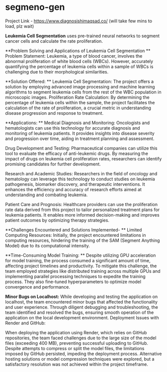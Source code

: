 # segmeno-gen

Project Link - https://www.diagnosishimaqsad.co/
(will take few mins to load, plz wait)


**Leukemia Cell Segmentation** uses pre-trained neural networks to segment cancer cells and calculate the rate proliferation.


**Problem Solving and Applications of Leukemia Cell Segmentation
** Problem Statement: Leukemia, a type of blood cancer, involves the abnormal proliferation of white blood cells (WBCs). However, accurately quantifying the percentage of leukemia cells within a sample of WBCs is challenging due to their morphological similarities.

**Solution Offered:
**
Leukemia Cell Segmentation: The project offers a solution by employing advanced image processing and machine learning algorithms to segment leukemia cells from the rest of the WBC population in microscopic images.
Proliferation Rate Calculation: By determining the percentage of leukemia cells within the sample, the project facilitates the calculation of the rate of proliferation, a crucial metric in understanding disease progression and response to treatment.

**Applications:
**
Medical Diagnosis and Monitoring: Oncologists and hematologists can use this technology for accurate diagnosis and monitoring of leukemia patients. It provides insights into disease severity and progression over time, aiding in treatment planning and assessment.

Drug Development and Testing: Pharmaceutical companies can utilize this tool to evaluate the efficacy of anti-leukemic drugs. By measuring the impact of drugs on leukemia cell proliferation rates, researchers can identify promising candidates for further development.

Research and Academic Studies: Researchers in the field of oncology and hematology can leverage this technology to conduct studies on leukemia pathogenesis, biomarker discovery, and therapeutic interventions. It enhances the efficiency and accuracy of research efforts aimed at understanding and combating leukemia.

Patient Care and Prognosis: Healthcare providers can use the proliferation rate data derived from this project to tailor personalized treatment plans for leukemia patients. It enables more informed decision-making and improves patient outcomes by optimizing therapy strategies.

**Challenges Encountered and Solutions Implemented-
**
Limited Computing Resources: Initially, the project encountered limitations in computing resources, hindering the training of the SAM (Segment Anything Model) due to its computational intensity.

**Time-Consuming Model Training:
**
Despite utilizing GPU acceleration for model training, the process consumed a significant amount of time, affecting project timelines and productivity.
To mitigate this challenge, the team employed strategies like distributed training across multiple GPUs and implementing parallel processing techniques to expedite the training process. They also fine-tuned hyperparameters to optimize model convergence and performance.

**Minor Bugs on Localhost:**
While developing and testing the application on localhost, the team encountered minor bugs that affected the functionality and user experience.
Through diligent debugging and troubleshooting, the team identified and resolved the bugs, ensuring smooth operation of the application on the local development environment.
Deployment Issues with Render and GitHub:

When deploying the application using Render, which relies on GitHub repositories, the team faced challenges due to the large size of the model files (exceeding 400 MB), preventing successful uploading to GitHub.
Despite attempts to compress or split the model files, the limitations imposed by GitHub persisted, impeding the deployment process. Alternative hosting solutions or model compression techniques were explored, but a satisfactory resolution was not achieved within the project timeframe.






